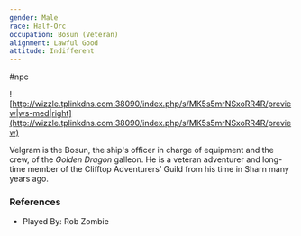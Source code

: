 ```yaml
---
gender: Male
race: Half-Orc
occupation: Bosun (Veteran)
alignment: Lawful Good
attitude: Indifferent
---
```

 #npc

![http://wizzle.tplinkdns.com:38090/index.php/s/MK5s5mrNSxoRR4R/preview|ws-med|right](http://wizzle.tplinkdns.com:38090/index.php/s/MK5s5mrNSxoRR4R/preview)

Velgram is the Bosun, the ship's officer in charge of equipment and the crew, of the *Golden Dragon* galleon. He is a veteran adventurer and long-time member of the Clifftop Adventurers’ Guild from his time in Sharn many years ago.

### References

* Played By: Rob Zombie
